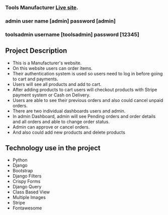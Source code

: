 ### Tools Manufacturer [Live site](https://mowuj.pythonanywhere.com/).
### admin user name [admin] password [admin]
### toolsadmin username [toolsadmin] password [12345]

## Project Description
* This is a Manufacturer's website.
* On this website users can order items.
* Their authentication system is used so users need to log in before going to cart and payments.
* Users will see all products and add to cart.
* After adding products to cart users will checkout products with Stripe payment system or Cash on Delivery.
* Users are able to see their previous orders and also could cancel unpaid orders.
* There are two individual dashboards users and admin.
* In admin Dashboard, admin will see Pending orders and order details and all orders and able to change order status.
* Admin can approve or cancel orders.
* And also could add new products and delete products

## Technology use in the project
* Python
* Django
* Bootstrap
* Django Filters
* Crispy Forms
* Django Query
* Class Based View
* Multiple Images
* Stripe
* Fontawesome

